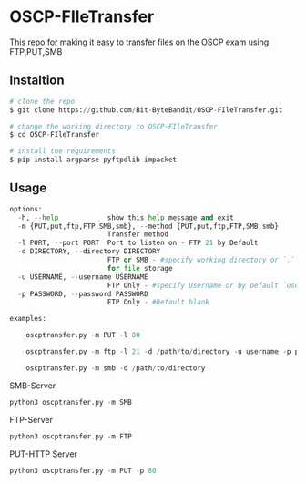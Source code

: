 # OSCP-FIleTransfer
This repo for making it easy to transfer files on the OSCP exam using FTP,PUT,SMB

## Instaltion
```python
# clone the repo
$ git clone https://github.com/Bit-ByteBandit/OSCP-FIleTransfer.git

# change the working directory to OSCP-FIleTransfer
$ cd OSCP-FIleTransfer

# install the requirements
$ pip install argparse pyftpdlib impacket
```
## Usage

```python
options:
  -h, --help            show this help message and exit
  -m {PUT,put,ftp,FTP,SMB,smb}, --method {PUT,put,ftp,FTP,SMB,smb}
                        Transfer method
  -l PORT, --port PORT  Port to listen on - FTP 21 by Default
  -d DIRECTORY, --directory DIRECTORY
                        FTP or SMB - #specify working directory or `.` by Default - Directory
                        for file storage
  -u USERNAME, --username USERNAME
                        FTP Only - #specify Username or by Default `user`
  -p PASSWORD, --password PASSWORD
                        FTP Only - #Default blank

examples:

    oscptransfer.py -m PUT -l 80

    oscptransfer.py -m ftp -l 21 -d /path/to/directory -u username -p password

    oscptransfer.py -m smb -d /path/to/directory


```

SMB-Server
```python
python3 oscptransfer.py -m SMB

```
FTP-Server
```python
python3 oscptransfer.py -m FTP 

```
PUT-HTTP Server
```python
python3 oscptransfer.py -m PUT -p 80

```
